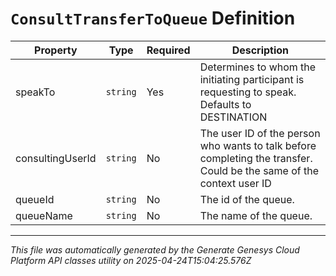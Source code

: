# `ConsultTransferToQueue` Definition

| Property | Type | Required | Description |
|----------|------|----------|-------------|
| speakTo | `string` | Yes | Determines to whom the initiating participant is requesting to speak. Defaults to DESTINATION |
| consultingUserId | `string` | No | The user ID of the person who wants to talk before completing the transfer. Could be the same of the context user ID |
| queueId | `string` | No | The id of the queue. |
| queueName | `string` | No | The name of the queue. |

---

*This file was automatically generated by the Generate Genesys Cloud Platform API classes utility on 2025-04-24T15:04:25.576Z*